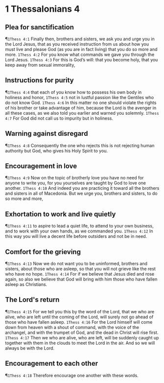 # 1 Thessalonians 4

## Plea for sanctification
¶`1Thess 4:1` Finally then, brothers and sisters, we ask you and urge you in the Lord Jesus, that as you received instruction from us about how you must live and please God (as you are in fact living) that you do so more and more.
`1Thess 4:2` For you know what commands we gave you through the Lord Jesus.
`1Thess 4:3` For this is God’s will: that you become holy, that you keep away from sexual immorality,

## Instructions for purity
¶`1Thess 4:4` that each of you know how to possess his own body in holiness and honor,
`1Thess 4:5` not in lustful passion like the Gentiles who do not know God.
`1Thess 4:6` In this matter no one should violate the rights of his brother or take advantage of him, because the Lord is the avenger in all these cases, as we also told you earlier and warned you solemnly.
`1Thess 4:7` For God did not call us to impurity but in holiness.

## Warning against disregard
¶`1Thess 4:8` Consequently the one who rejects this is not rejecting human authority but God, who gives his Holy Spirit to you.

## Encouragement in love
¶`1Thess 4:9` Now on the topic of brotherly love you have no need for anyone to write you, for you yourselves are taught by God to love one another.
`1Thess 4:10` And indeed you are practicing it toward all the brothers and sisters in all of Macedonia. But we urge you, brothers and sisters, to do so more and more,

## Exhortation to work and live quietly
¶`1Thess 4:11` to aspire to lead a quiet life, to attend to your own business, and to work with your own hands, as we commanded you.
`1Thess 4:12` In this way you will live a decent life before outsiders and not be in need.

## Comfort for the grieving
¶`1Thess 4:13` Now we do not want you to be uninformed, brothers and sisters, about those who are asleep, so that you will not grieve like the rest who have no hope.
`1Thess 4:14` For if we believe that Jesus died and rose again, so also we believe that God will bring with him those who have fallen asleep as Christians.

## The Lord's return
¶`1Thess 4:15` For we tell you this by the word of the Lord, that we who are alive, who are left until the coming of the Lord, will surely not go ahead of those who have fallen asleep.
`1Thess 4:16` For the Lord himself will come down from heaven with a shout of command, with the voice of the archangel, and with the trumpet of God, and the dead in Christ will rise first.
`1Thess 4:17` Then we who are alive, who are left, will be suddenly caught up together with them in the clouds to meet the Lord in the air. And so we will always be with the Lord.

## Encouragement to each other
¶`1Thess 4:18` Therefore encourage one another with these words.
